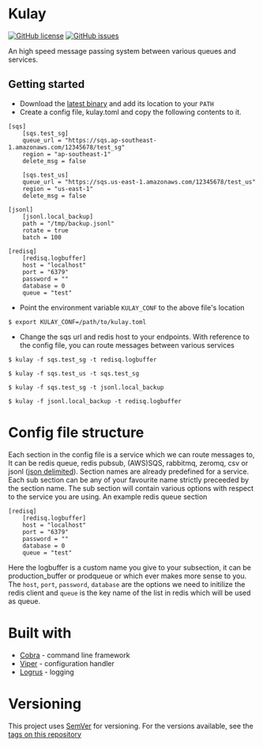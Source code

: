 # Kulay
[![GitHub license](https://img.shields.io/badge/license-MIT-blue.svg?style=plastic)](https://raw.githubusercontent.com/DudeWhoCode/kulay/master/LICENSE) [![GitHub issues](https://img.shields.io/github/issues/DudeWhoCode/kulay.svg?style=plastic)](https://github.com/DudeWhoCode/kulay/issues) 

An high speed message passing system between various queues and services.

## Getting started
* Download the [latest binary](https://github.com/DudeWhoCode/kulay/releases/tag/v0.1.1) and add its location to your `PATH`
* Create a config file, kulay.toml and copy the following contents to it.
```
[sqs]
    [sqs.test_sg]
    queue_url = "https://sqs.ap-southeast-1.amazonaws.com/12345678/test_sg"
    region = "ap-southeast-1"
    delete_msg = false
    
    [sqs.test_us]
    queue_url = "https://sqs.us-east-1.amazonaws.com/12345678/test_us"
    region = "us-east-1"
    delete_msg = false
    
[jsonl]
    [jsonl.local_backup]
    path = "/tmp/backup.jsonl"
    rotate = true
    batch = 100
    
[redisq]
    [redisq.logbuffer]
    host = "localhost"
    port = "6379"
    password = ""
    database = 0
    queue = "test"
```
* Point the environment variable `KULAY_CONF` to the above file's location
```
$ export KULAY_CONF=/path/to/kulay.toml
```
* Change the sqs url and redis host to your endpoints. With reference to the config file, you can route messages between various services
```
$ kulay -f sqs.test_sg -t redisq.logbuffer

$ kulay -f sqs.test_us -t sqs.test_sg

$ kulay -f sqs.test_sg -t jsonl.local_backup

$ kulay -f jsonl.local_backup -t redisq.logbuffer
```

# Config file structure
Each section in the config file is a service which we can route messages to, It can be redis queue, redis pubsub, (AWS)SQS, rabbitmq, zeromq, csv or jsonl ([json delimited](http://jsonlines.org/)). Section names are already predefined for a service.
Each sub section can be any of your favourite name strictly preceeded by the section name. The sub section will contain various options with respect to the service you are using. An example redis queue section
```
[redisq]
    [redisq.logbuffer]
    host = "localhost"
    port = "6379"
    password = ""
    database = 0
    queue = "test"
```
Here the logbuffer is a custom name you give to your subsection, it can be production_buffer or prodqueue or which ever makes more sense to you. The `host`, `port`, `password`, `database` are the options we need to initilize the redis client and `queue` is the key name of the list in redis which will be used as queue.

# Built with
* [Cobra](https://github.com/spf13/cobra) - command line framework
* [Viper](https://github.com/spf13/viper) - configuration handler
* [Logrus](https://github.com/sirupsen/logrus) - logging

# Versioning
This project uses [SemVer](http://semver.org/) for versioning. For the versions available, see the [tags on this repository](https://github.com/DudeWhoCode/kulay/tags)

